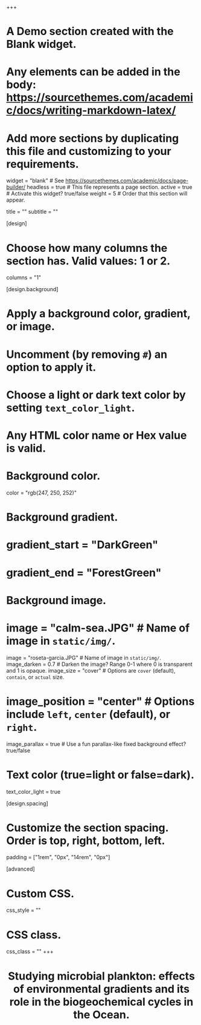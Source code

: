 +++
# A Demo section created with the Blank widget.
# Any elements can be added in the body: https://sourcethemes.com/academic/docs/writing-markdown-latex/
# Add more sections by duplicating this file and customizing to your requirements.

widget = "blank"  # See https://sourcethemes.com/academic/docs/page-builder/
headless = true  # This file represents a page section.
active = true  # Activate this widget? true/false
weight = 5  # Order that this section will appear.

title = ""
subtitle = ""

[design]
  # Choose how many columns the section has. Valid values: 1 or 2.
  columns = "1"

[design.background]
  # Apply a background color, gradient, or image.
  #   Uncomment (by removing `#`) an option to apply it.
  #   Choose a light or dark text color by setting `text_color_light`.
  #   Any HTML color name or Hex value is valid.

  # Background color.
  color = "rgb(247, 250, 252)"

  # Background gradient.
  # gradient_start = "DarkGreen"
  # gradient_end = "ForestGreen"

  # Background image.
  # image = "calm-sea.JPG"  # Name of image in `static/img/`.
   image = "roseta-garcia.JPG"  # Name of image in `static/img/`.
   image_darken = 0.7 # Darken the image? Range 0-1 where 0 is transparent and 1 is opaque.
   image_size = "cover"  #  Options are `cover` (default), `contain`, or `actual` size.
  # image_position = "center"  # Options include `left`, `center` (default), or `right`.
   image_parallax = true  # Use a fun parallax-like fixed background effect? true/false

  # Text color (true=light or false=dark).
   text_color_light = true

[design.spacing]
  # Customize the section spacing. Order is top, right, bottom, left.
  padding = ["1rem", "0px", "14rem", "0px"]

[advanced]
 # Custom CSS.
 css_style = ""

 # CSS class.
 css_class = ""
+++

# <p style="text-align: center;">Studying **microbial plankton**: effects of environmental gradients and its role in the biogeochemical cycles in the Ocean.</p>
